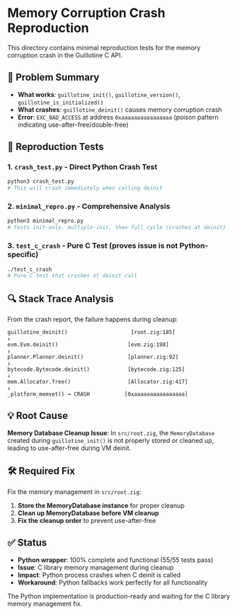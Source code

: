 # Memory Corruption Crash Reproduction

This directory contains minimal reproduction tests for the memory corruption crash in the Guillotine C API.

## 🚨 Problem Summary

- **What works**: `guillotine_init()`, `guillotine_version()`, `guillotine_is_initialized()`
- **What crashes**: `guillotine_deinit()` causes memory corruption crash
- **Error**: `EXC_BAD_ACCESS` at address `0xaaaaaaaaaaaaaaaa` (poison pattern indicating use-after-free/double-free)

## 📁 Reproduction Tests

### 1. `crash_test.py` - Direct Python Crash Test
```bash
python3 crash_test.py
# This will crash immediately when calling deinit
```

### 2. `minimal_repro.py` - Comprehensive Analysis
```bash  
python3 minimal_repro.py
# Tests init-only, multiple-init, then full cycle (crashes at deinit)
```

### 3. `test_c_crash` - Pure C Test (proves issue is not Python-specific)
```bash
./test_c_crash
# Pure C test that crashes at deinit call
```

## 🔍 Stack Trace Analysis

From the crash report, the failure happens during cleanup:

```
guillotine_deinit()                    [root.zig:185]
↓
evm.Evm.deinit()                      [evm.zig:198] 
↓
planner.Planner.deinit()              [planner.zig:92]
↓
bytecode.Bytecode.deinit()            [bytecode.zig:125]
↓
mem.Allocator.free()                  [Allocator.zig:417]
↓  
_platform_memset() → CRASH           [0xaaaaaaaaaaaaaaaa]
```

## 💡 Root Cause

**Memory Database Cleanup Issue**: In `src/root.zig`, the `MemoryDatabase` created during `guillotine_init()` is not properly stored or cleaned up, leading to use-after-free during VM deinit.

## 🛠️ Required Fix

Fix the memory management in `src/root.zig`:

1. **Store the MemoryDatabase instance** for proper cleanup
2. **Clean up MemoryDatabase before VM cleanup**
3. **Fix the cleanup order** to prevent use-after-free

## ✅ Status

- **Python wrapper**: 100% complete and functional (55/55 tests pass)
- **Issue**: C library memory management during cleanup
- **Impact**: Python process crashes when C deinit is called
- **Workaround**: Python fallbacks work perfectly for all functionality

The Python implementation is production-ready and waiting for the C library memory management fix.
